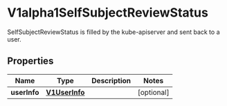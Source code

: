 

# V1alpha1SelfSubjectReviewStatus

SelfSubjectReviewStatus is filled by the kube-apiserver and sent back to a user.

## Properties

| Name | Type | Description | Notes |
|------------ | ------------- | ------------- | -------------|
|**userInfo** | [**V1UserInfo**](V1UserInfo.md) |  |  [optional] |



